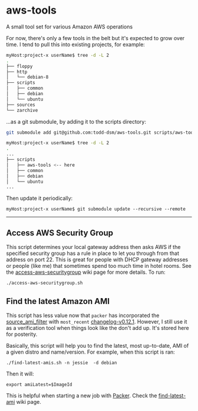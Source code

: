 # aws-tools
A small tool set for various Amazon AWS operations

For now, there's only a few tools in the belt but it's expected to grow over time. I tend to pull this into existing projects, for example:

```bash
myHost:project-x userName$ tree -d -L 2
.
├── floppy
├── http
│   └── debian-8
├── scripts
│   ├── common
│   ├── debian
│   └── ubuntu
├── sources
└── zarchive
```

...as a git submodule, by adding it to the scripts directory:

```bash
git submodule add git@github.com:todd-dsm/aws-tools.git scripts/aws-tools

myHost:project-x userName$ tree -d -L 2
.
...
├── scripts
│   ├── aws-tools <-- here
│   ├── common
│   ├── debian
│   └── ubuntu
...
```

Then update it periodically:

`myHost:project-x userName$ git submodule update --recursive --remote`

***

## Access AWS Security Group
This script determines your local gateway address then asks AWS if the specified security group has a rule in place to let you through from that address on port 22. This is great for people with DHCP gateway addresses or people (like me) that sometimes spend too much time in hotel rooms. See the [access-aws-securitygroup] wiki page for more details. To run:

`./access-aws-securitygroup.sh`


## Find the latest Amazon AMI
This script has less value now that `packer` has incorporated the [source_ami_filter] with `most_recent` [changelog-v0.12.1]. However, I still use it as a verification tool when things look like the don't add up. It's stored here for posterity.

Basically, this script will help you to find the latest, most up-to-date, AMI of a given distro and name/version. For example, when this script is ran:

`./find-latest-amis.sh -n jessie  -d debian`

Then it will:

`export amiLatest=$ImageId`

This is helpful when starting a new job with [Packer]. Check the [find-latest-ami] wiki page.

[access-aws-securitygroup]:https://github.com/todd-dsm/aws-tools/wiki/access-aws-securitygroup
[changelog-v0.12.1]:https://github.com/mitchellh/packer/blob/master/CHANGELOG.md#0121-december-15-2016
[source_ami_filter]:https://www.packer.io/docs/builders/amazon-ebs.html#source_ami_filter
[Packer]:https://www.packer.io/intro/
[find-latest-ami]:https://github.com/todd-dsm/aws-tools/wiki/find-latest-ami

